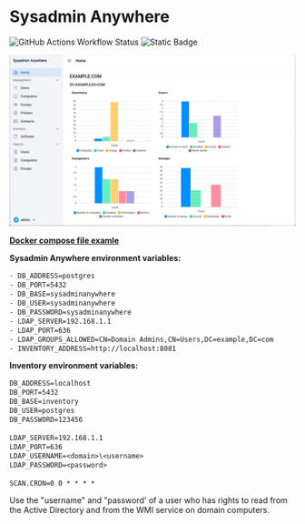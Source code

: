 # Sysadmin Anywhere

![GitHub Actions Workflow Status](https://img.shields.io/github/actions/workflow/status/sysadminanywhere/sysadminanywhere/maven.yml)
![Static Badge](https://img.shields.io/badge/version-1.0.0-blue)

![Sysadmin Screenshot](images/Screen02.png)

**[Docker compose file examle](docker/docker-compose.yml)**

**Sysadmin Anywhere environment variables:**
```
- DB_ADDRESS=postgres
- DB_PORT=5432
- DB_BASE=sysadminanywhere
- DB_USER=sysadminanywhere
- DB_PASSWORD=sysadminanywhere
- LDAP_SERVER=192.168.1.1
- LDAP_PORT=636
- LDAP_GROUPS_ALLOWED=CN=Domain Admins,CN=Users,DC=example,DC=com
- INVENTORY_ADDRESS=http://localhost:8081
```

**Inventory environment variables:**
```
DB_ADDRESS=localhost
DB_PORT=5432
DB_BASE=inventory
DB_USER=postgres
DB_PASSWORD=123456

LDAP_SERVER=192.168.1.1
LDAP_PORT=636
LDAP_USERNAME=<domain>\<username>
LDAP_PASSWORD=<password>

SCAN.CRON=0 0 * * * *
```
Use the "username" and "password' of a user who has rights to read from the Active Directory and from the WMI service on domain computers.
